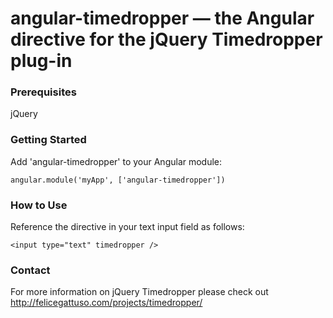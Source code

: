 # angular-timedropper — the Angular directive for the jQuery Timedropper plug-in


### Prerequisites

jQuery


### Getting Started

Add 'angular-timedropper' to your Angular module:

```
angular.module('myApp', ['angular-timedropper'])
```


### How to Use

Reference the directive in your text input field as follows:

```
<input type="text" timedropper />
```


### Contact

For more information on jQuery Timedropper please check out http://felicegattuso.com/projects/timedropper/




